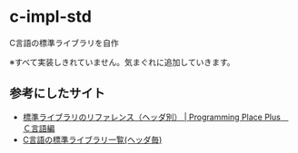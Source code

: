 # c-impl-std
C言語の標準ライブラリを自作

※すべて実装しきれていません。気まぐれに追加していきます。

## 参考にしたサイト
- [標準ライブラリのリファレンス（ヘッダ別） | Programming Place Plus　Ｃ言語編](https://programming-place.net/ppp/contents/c/appendix/reference_header.html)
- [C言語の標準ライブラリ一覧(ヘッダ毎)](http://www.c-lang.org/detail/lib_function_header.html)
